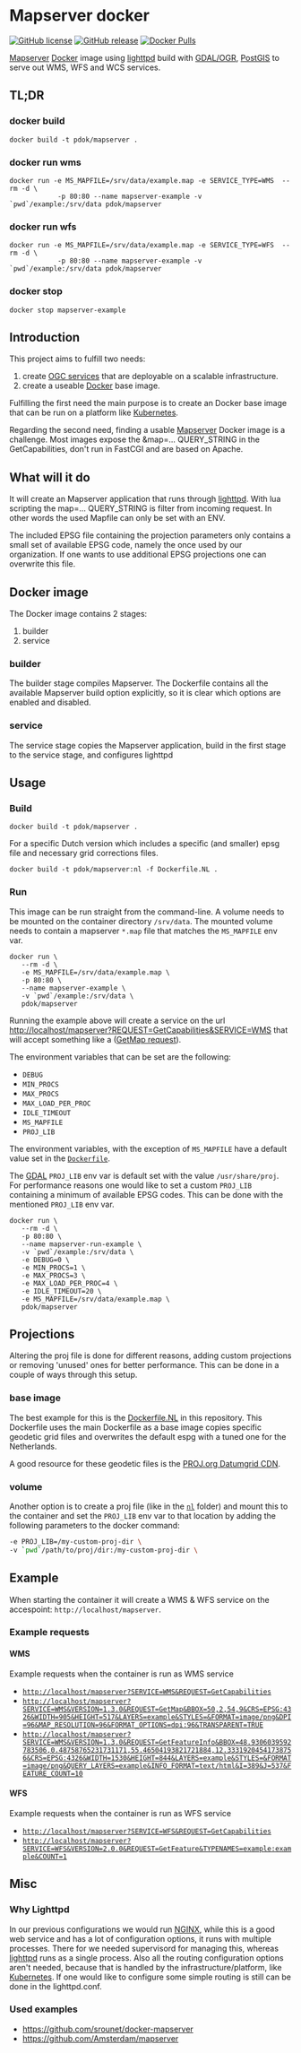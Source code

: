 # Mapserver docker

[![GitHub
license](https://img.shields.io/github/license/PDOK/mapserver-docker)](https://github.com/PDOK/mapserver-docker/blob/master/LICENSE)
[![GitHub
release](https://img.shields.io/github/release/PDOK/mapserver-docker.svg)](https://github.com/PDOK/mapserver-docker/releases)
[![Docker
Pulls](https://img.shields.io/docker/pulls/pdok/mapserver.svg)](https://hub.docker.com/r/pdok/mapserver)

[Mapserver](https://mapserver.org/) [Docker](https://www.docker.com/) image
using [lighttpd](https://www.lighttpd.net/) build with
[GDAL/OGR](https://gdal.org/), [PostGIS](https://postgis.net/) to serve out WMS,
WFS and WCS services.

## TL;DR

### docker build

```shell
docker build -t pdok/mapserver .
```

### docker run wms

```shell
docker run -e MS_MAPFILE=/srv/data/example.map -e SERVICE_TYPE=WMS  --rm -d \
            -p 80:80 --name mapserver-example -v `pwd`/example:/srv/data pdok/mapserver 
```

### docker run wfs

```shell
docker run -e MS_MAPFILE=/srv/data/example.map -e SERVICE_TYPE=WFS  --rm -d \
            -p 80:80 --name mapserver-example -v `pwd`/example:/srv/data pdok/mapserver 
```

### docker stop

```shell
docker stop mapserver-example
```

## Introduction

This project aims to fulfill two needs:

1. create [OGC services](http://www.opengeospatial.org/standards) that are
   deployable on a scalable infrastructure.
2. create a useable [Docker](https://www.docker.com) base image.

Fulfilling the first need the main purpose is to create an Docker base image
that can be run on a platform like [Kubernetes](https://kubernetes.io/).

Regarding the second need, finding a usable
[Mapserver](https://github.com/mapserver/mapserver) Docker image is a challenge.
Most images expose the &map=... QUERY_STRING in the GetCapabilities, don't run
in FastCGI and are based on Apache.

## What will it do

It will create an Mapserver application that runs through
[lighttpd](https://www.lighttpd.net/). With lua scripting the map=...
QUERY_STRING is filter from incoming request. In other words the used Mapfile
can only be set with an ENV.

The included EPSG file containing the projection parameters only contains a
small set of available EPSG code, namely the once used by our organization. If
one wants to use additional EPSG projections one can overwrite this file.

## Docker image

The Docker image contains 2 stages:

1. builder
2. service

### builder

The builder stage compiles Mapserver. The Dockerfile contains all the available
Mapserver build option explicitly, so it is clear which options are enabled and
disabled.

### service

The service stage copies the Mapserver application, build in the first stage to
the service stage, and configures lighttpd

## Usage

### Build

```shell
docker build -t pdok/mapserver .
```

For a specific Dutch version which includes a specific (and smaller) epsg file
and necessary grid corrections files.

```shell
docker build -t pdok/mapserver:nl -f Dockerfile.NL .
```

### Run

This image can be run straight from the command-line. A  volume needs to be
mounted on the container directory `/srv/data`. The mounted volume needs to
contain a mapserver `*.map` file that matches the `MS_MAPFILE` env var.

```shell
docker run \
   --rm -d \
   -e MS_MAPFILE=/srv/data/example.map \
   -p 80:80 \
   --name mapserver-example \
   -v `pwd`/example:/srv/data \
   pdok/mapserver
```

Running the example above will create a service on the url
<http://localhost/mapserver?REQUEST=GetCapabilities&SERVICE=WMS> that will
accept something like a ([GetMap
request](http://localhost/mapserver?SERVICE=WMS&VERSION=1.3.0&REQUEST=GetMap&BBOX=50,2.423859315589366403,54,9&CRS=EPSG:4326&WIDTH=1648&HEIGHT=1002&LAYERS=example&STYLES=&FORMAT=image/png&DPI=96&MAP_RESOLUTION=96&FORMAT_OPTIONS=dpi:96&TRANSPARENT=TRUE)).

The environment variables that can be set are the following:

- `DEBUG`
- `MIN_PROCS`
- `MAX_PROCS`
- `MAX_LOAD_PER_PROC`
- `IDLE_TIMEOUT`
- `MS_MAPFILE`
- `PROJ_LIB`

The environment variables, with the exception of `MS_MAPFILE` have a default
value set in the [`Dockerfile`](./Dockerfile).

The [GDAL](https://gdal.org/) `PROJ_LIB` env var is default set with the value
`/usr/share/proj`. For performance reasons one would like to set a custom
`PROJ_LIB` containing a minimum of available EPSG codes. This can be done with
the mentioned `PROJ_LIB` env var.

```shell
docker run \
   --rm -d \
   -p 80:80 \
   --name mapserver-run-example \
   -v `pwd`/example:/srv/data \
   -e DEBUG=0 \
   -e MIN_PROCS=1 \
   -e MAX_PROCS=3 \
   -e MAX_LOAD_PER_PROC=4 \
   -e IDLE_TIMEOUT=20 \
   -e MS_MAPFILE=/srv/data/example.map \
   pdok/mapserver
```

## Projections

Altering the proj file is done for different reasons, adding custom projections
or removing 'unused' ones for better performance. This can be done in a couple
of ways through this setup.

### base image

The best example for this is the [Dockerfile.NL](/Dockerfile.NL) in this
repository. This Dockerfile uses the main Dockerfile as a base image copies
specific geodetic grid files and overwrites the default espg with a tuned one
for the Netherlands.

A good resource for these geodetic files is the [PROJ.org Datumgrid
CDN](https://cdn.proj.org/).

### volume

Another option is to create a proj file (like in the [`nl`](/nl) folder) and
mount this to the container and set the `PROJ_LIB` env var to that location by
adding the following parameters to the docker command:

```sh
-e PROJ_LIB=/my-custom-proj-dir \
-v `pwd`/path/to/proj/dir:/my-custom-proj-dir \
```

## Example

When starting the container it will create a WMS & WFS service on the
accespoint: `http://localhost/mapserver`.

### Example requests

#### WMS

Example requests when the container is run as WMS service

- [`http://localhost/mapserver?SERVICE=WMS&REQUEST=GetCapabilities`](http://localhost/mapserver?SERVICE=WMS&REQUEST=GetCapabilities)
- [`http://localhost/mapserver?SERVICE=WMS&VERSION=1.3.0&REQUEST=GetMap&BBOX=50,2,54,9&CRS=EPSG:4326&WIDTH=905&HEIGHT=517&LAYERS=example&STYLES=&FORMAT=image/png&DPI=96&MAP_RESOLUTION=96&FORMAT_OPTIONS=dpi:96&TRANSPARENT=TRUE`](http://localhost/mapserver?SERVICE=WMS&VERSION=1.3.0&REQUEST=GetMap&BBOX=50,2,54,9&CRS=EPSG:4326&WIDTH=905&HEIGHT=517&LAYERS=example&STYLES=&FORMAT=image/png&DPI=96&MAP_RESOLUTION=96&FORMAT_OPTIONS=dpi:96&TRANSPARENT=TRUE)
- [`http://localhost/mapserver?SERVICE=WMS&VERSION=1.3.0&REQUEST=GetFeatureInfo&BBOX=48.9306039592783506,0.48758765231731171,55.46504193821721884,12.33319204541738756&CRS=EPSG:4326&WIDTH=1530&HEIGHT=844&LAYERS=example&STYLES=&FORMAT=image/png&QUERY_LAYERS=example&INFO_FORMAT=text/html&I=389&J=537&FEATURE_COUNT=10`](http://localhost/mapserver?SERVICE=WMS&VERSION=1.3.0&REQUEST=GetFeatureInfo&BBOX=48.9306039592783506,0.48758765231731171,55.46504193821721884,12.33319204541738756&CRS=EPSG:4326&WIDTH=1530&HEIGHT=844&LAYERS=example&STYLES=&FORMAT=image/png&QUERY_LAYERS=example&INFO_FORMAT=text/html&I=389&J=537&FEATURE_COUNT=10)

#### WFS

Example requests when the container is run as WFS service

- [`http://localhost/mapserver?SERVICE=WFS&REQUEST=GetCapabilities`](http://localhost/mapserver?SERVICE=WFS&REQUEST=GetCapabilities)
- [`http://localhost/mapserver?SERVICE=WFS&VERSION=2.0.0&REQUEST=GetFeature&TYPENAMES=example:example&COUNT=1`](http://localhost/mapserver?SERVICE=WFS&VERSION=2.0.0&REQUEST=GetFeature&TYPENAMES=example:example&COUNT=1)

## Misc

### Why Lighttpd

In our previous configurations we would run [NGINX](https://www.nginx.com/),
while this is a good web service and has a lot of configuration options, it runs
with multiple processes. There for we needed supervisord for managing this,
whereas [lighttpd](https://www.lighttpd.net/) runs as a single process. Also all
the routing configuration options aren't needed, because that is handled by the
infrastructure/platform, like [Kubernetes](https://kubernetes.io/). If one would
like to configure some simple routing is still can be done in the lighttpd.conf.

### Used examples

- <https://github.com/srounet/docker-mapserver>
- <https://github.com/Amsterdam/mapserver>
